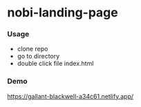 # nobi-landing-page

### Usage ###

* clone repo
* go to directory
* double click file index.html

### Demo
https://gallant-blackwell-a34c61.netlify.app/
